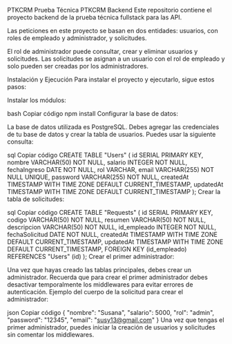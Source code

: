 PTKCRM
Prueba Técnica PTKCRM Backend
Este repositorio contiene el proyecto backend de la prueba técnica fullstack para las API.

Las peticiones en este proyecto se basan en dos entidades: usuarios, con roles de empleado y administrador, y solicitudes.

El rol de administrador puede consultar, crear y eliminar usuarios y solicitudes. Las solicitudes se asignan a un usuario con el rol de empleado y solo pueden ser creadas por los administradores.

Instalación y Ejecución
Para instalar el proyecto y ejecutarlo, sigue estos pasos:

Instalar los módulos:

bash
Copiar código
npm install
Configurar la base de datos:

La base de datos utilizada es PostgreSQL. Debes agregar las credenciales de tu base de datos y crear la tabla de usuarios. Puedes usar la siguiente consulta:

sql
Copiar código
CREATE TABLE "Users" (
    id SERIAL PRIMARY KEY,
    nombre VARCHAR(50) NOT NULL,
    salario INTEGER NOT NULL,
    fechaIngreso DATE NOT NULL,
    rol VARCHAR,
    email VARCHAR(255) NOT NULL UNIQUE,
    password VARCHAR(255) NOT NULL,
    createdAt TIMESTAMP WITH TIME ZONE DEFAULT CURRENT_TIMESTAMP,
    updatedAt TIMESTAMP WITH TIME ZONE DEFAULT CURRENT_TIMESTAMP
);
Crear la tabla de solicitudes:

sql
Copiar código
CREATE TABLE "Requests" (
    id SERIAL PRIMARY KEY,
    codigo VARCHAR(50) NOT NULL,
    resumen VARCHAR(50) NOT NULL,
    descripcion VARCHAR(50) NOT NULL,
    id_empleado INTEGER NOT NULL,
    fechaSolicitud DATE NOT NULL,
    createdAt TIMESTAMP WITH TIME ZONE DEFAULT CURRENT_TIMESTAMP,
    updatedAt TIMESTAMP WITH TIME ZONE DEFAULT CURRENT_TIMESTAMP,
    FOREIGN KEY (id_empleado) REFERENCES "Users" (id)
);
Crear el primer administrador:

Una vez que hayas creado las tablas principales, debes crear un administrador. Recuerda que para crear el primer administrador debes desactivar temporalmente los middlewares para evitar errores de autenticación. Ejemplo del cuerpo de la solicitud para crear el administrador:

json
Copiar código
{
    "nombre": "Susana",
    "salario": 5000,
    "rol": "admin",
    "password": "12345",
    "email": "susy13@gmail.com"
}
Una vez que tengas el primer administrador, puedes iniciar la creación de usuarios y solicitudes sin comentar los middlewares.